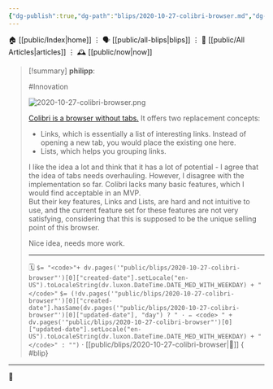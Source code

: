 ```yaml
---
{"dg-publish":true,"dg-path":"blips/2020-10-27-colibri-browser.md","dg-permalink":"2020/10/27/colibri-browser/","permalink":"/2020/10/27/colibri-browser/","title":"philipp @ 2020-10-27"}
---
```



<div class="transclusion internal-embed is-loaded"><div class="markdown-embed">




🏠 [[public/Index\|home]]  ⋮ 🗣️ [[public/all-blips\|blips]] ⋮  📝 [[public/All Articles\|articles]]  ⋮ 🕰️ [[public/now\|now]]


</div></div>


> [!summary] **philipp**:
>
> #Innovation
>
> ![2020-10-27-colibri-browser.png](/img/user/attachments/2020-10-27-colibri-browser.png)
>
> [Colibri is a browser without tabs.](https://colibri.opqr.co/) It offers two
> replacement concepts:
>
> - Links, which is essentially a list of interesting links. Instead of opening a
> new tab, you would place the existing one here.
> - Lists, which helps you grouping links.
> 
> I like the idea a lot and think that it has a lot of potential - I agree that
> the idea of tabs needs overhauling. However, I disagree with the implementation
> so far. Colibri lacks many basic features, which I would find acceptable in an
> MVP.  
> But their key features, Links and Lists, are hard and not intuitive to use, and
> the current feature set for these features are not very satisfying, considering
> that this is supposed to be the unique selling point of this browser.
>
> Nice idea, needs more work.
> - - -
>
> 🗓️ `$= "<code>"+ dv.pages('"public/blips/2020-10-27-colibri-browser"')[0]["created-date"].setLocale("en-US").toLocaleString(dv.luxon.DateTime.DATE_MED_WITH_WEEKDAY) + "</code>"` `$= (!dv.pages('"public/blips/2020-10-27-colibri-browser"')[0]["created-date"].hasSame(dv.pages('"public/blips/2020-10-27-colibri-browser"')[0]["updated-date"], "day") ? " · ✏️ <code> " + dv.pages('"public/blips/2020-10-27-colibri-browser"')[0]["updated-date"].setLocale("en-US").toLocaleString(dv.luxon.DateTime.DATE_MED_WITH_WEEKDAY) + "</code>" : "")`  · [[public/blips/2020-10-27-colibri-browser\|🔗]]
{ #blip}


- - -

 👾
